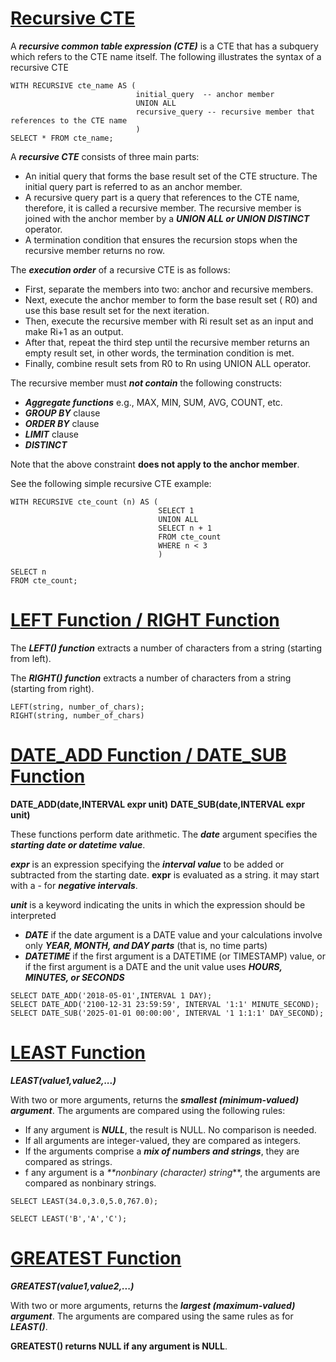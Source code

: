 # [Recursive CTE](https://www.mysqltutorial.org/mysql-recursive-cte/)

A **_recursive common table expression (CTE)_** is a CTE that has a subquery which refers to the CTE name itself. The following illustrates the syntax of a recursive CTE
```
WITH RECURSIVE cte_name AS (
                            initial_query  -- anchor member
                            UNION ALL
                            recursive_query -- recursive member that references to the CTE name
                            )
SELECT * FROM cte_name;
```

A **_recursive CTE_** consists of three main parts:

* An initial query that forms the base result set of the CTE structure. The initial query part is referred to as an anchor member.
* A recursive query part is a query that references to the CTE name, therefore, it is called a recursive member. The recursive member is joined with the anchor member by a **_UNION ALL or UNION DISTINCT_** operator.
* A termination condition that ensures the recursion stops when the recursive member returns no row.

The **_execution order_** of a recursive CTE is as follows:

* First, separate the members into two: anchor and recursive members.
* Next, execute the anchor member to form the base result set ( R0) and use this base result set for the next iteration.
* Then, execute the recursive member with Ri result set as an input and make Ri+1 as an output.
* After that, repeat the third step until the recursive member returns an empty result set, in other words, the termination condition is met.
* Finally, combine result sets from R0 to Rn using UNION ALL operator.

The recursive member must **_not contain_** the following constructs:

* **_Aggregate functions_** e.g., MAX, MIN, SUM, AVG, COUNT, etc.
* **_GROUP BY_** clause
* **_ORDER BY_** clause
* **_LIMIT_** clause
* **_DISTINCT_**

Note that the above constraint **does not apply to the anchor member**.

See the following simple recursive CTE example:
```
WITH RECURSIVE cte_count (n) AS (
                                 SELECT 1
                                 UNION ALL
                                 SELECT n + 1 
                                 FROM cte_count 
                                 WHERE n < 3
                                 )
                                 
SELECT n 
FROM cte_count;
```


# [LEFT Function / RIGHT Function](https://www.w3schools.com/sql/func_mysql_left.asp)

The **_LEFT() function_** extracts a number of characters from a string (starting from left).

The **_RIGHT() function_** extracts a number of characters from a string (starting from right).

```
LEFT(string, number_of_chars);
RIGHT(string, number_of_chars)
```



# [DATE_ADD Function / DATE_SUB Function](https://dev.mysql.com/doc/refman/8.0/en/date-and-time-functions.html#function_date-add)

**DATE_ADD(date,INTERVAL expr unit)**
**DATE_SUB(date,INTERVAL expr unit)**

These functions perform date arithmetic. 
The **_date_** argument specifies the **_starting date or datetime value_**. 

**_expr_** is an expression specifying the **_interval value_** to be added or subtracted from the starting date. **expr** is evaluated as a string. it may start with a - for **_negative intervals_**.

**_unit_** is a keyword indicating the units in which the expression should be interpreted

* **_DATE_** if the date argument is a DATE value and your calculations involve only **_YEAR, MONTH, and DAY parts_** (that is, no time parts)
* **_DATETIME_** if the first argument is a DATETIME (or TIMESTAMP) value, or if the first argument is a DATE and the unit value uses **_HOURS, MINUTES, or SECONDS_**

```
SELECT DATE_ADD('2018-05-01',INTERVAL 1 DAY);
SELECT DATE_ADD('2100-12-31 23:59:59', INTERVAL '1:1' MINUTE_SECOND);
SELECT DATE_SUB('2025-01-01 00:00:00', INTERVAL '1 1:1:1' DAY_SECOND);
```

# [LEAST Function](https://dev.mysql.com/doc/refman/8.0/en/comparison-operators.html#function_least)

**_LEAST(value1,value2,...)_**

With two or more arguments, returns the **_smallest (minimum-valued) argument_**. The arguments are compared using the following rules:

* If any argument is **_NULL_**, the result is NULL. No comparison is needed.
* If all arguments are integer-valued, they are compared as integers.
* If the arguments comprise a **_mix of numbers and strings_**, they are compared as strings.
* f any argument is a _**nonbinary (character) string_**, the arguments are compared as nonbinary strings.

```
SELECT LEAST(34.0,3.0,5.0,767.0);

SELECT LEAST('B','A','C');
```


# [GREATEST Function](https://dev.mysql.com/doc/refman/8.0/en/comparison-operators.html#function_greatest)

**_GREATEST(value1,value2,...)_**

With two or more arguments, returns the **_largest (maximum-valued) argument_**. The arguments are compared using the same rules as for **_LEAST()_**.

**GREATEST() returns NULL if any argument is NULL**.

